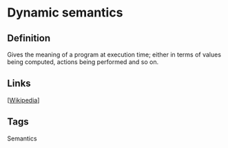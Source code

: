 # Dynamic semantics

## Definition
Gives the meaning of a program at execution time; either in terms of values being computed, actions being performed and so on.

## Links


[[Wikipedia](http://en.wikipedia.org/wiki/Programming_language#Dynamic_semantics)]

## Tags
Semantics


